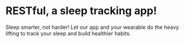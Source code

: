 # RESTful, a sleep tracking app!

Sleep smarter, not harder! Let our app and your wearable do the heavy lifting to track your sleep and build healthier habits.
